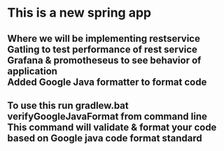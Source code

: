 # This is a new spring app
Where we will be implementing restservice<br>
Gatling to test performance of rest service<br>
Grafana & promotheseus to see behavior of application<br>
Added <b>Google Java formatter</b> to format code
--------------
To use this run gradlew.bat verifyGoogleJavaFormat from command line<br>
This command will validate & format your code based on Google java code format standard
--------------
